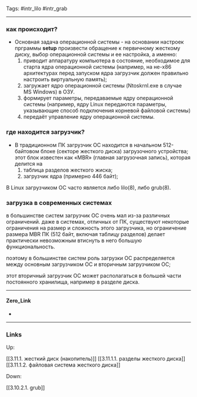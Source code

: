 Tags: #intr_lilo #intr_grab
***
### как происходит?
- Основная задача операционной системы - на основании настроек прграммы **setup** произвести обращение к первичному жесткому диску, выбор операционной системы и ее настройка, а именно:
	1) приводит аппаратуру компьютера в состояние, необходимое для старта ядра операционной системы (например, на не-x86 архитектурах перед запуском ядра загрузчик должен правильно настроить виртуальную память);
	2) загружает ядро операционной системы (Ntoskrnl.exe в случае MS Windows) в ОЗУ. 
	3) формирует параметры, передаваемые ядру операционной системы (например, ядру Linux передаются параметры, указывающие способ подключения корневой файловой системы)
	4) передаёт управление ядру операционной системы.

### где находится загрузчик?

- В традиционном ПК загрузчик ОС находится в начальном 512-байтовом блоке (секторе жесткого диска) загрузочного устройства; этот блок известен как «MBR» (главная загрузочная запись), которая делится на
	1) таблица разделов жесткого жиска;
	2) загрузчик ядра (примерно 446 байт);

В Linux загрузчиком ОС часто является либо lilo(8), либо grub(8).

### загрузка в современных системах

в большинстве систем загрузчик ОС очень мал из-за различных ограничений. даже в системах, отличных от ПК, существуют некоторые ограничения на размер и сложность этого загрузчика, но ограничение размера MBR ПК (512 байт, включая таблицу разделов) делает практически невозможным втиснуть в него большую функциональность. 

поэтому в большинстве систем роль загрузки ОС распределяется между основным загрузчиком ОС и вторичным загрузчиком ОС; 

этот вторичный загрузчик ОС может располагаться в большей части постоянного хранилища, например в разделе диска.

***
#### Zero_Link
- 
***
### Links
Up:

[[3.11.1. жесткий диск (накопитель)]]
[[3.11.1.1. разделы жесткого диска]]
[[3.11.1.2. файловая система жесткого диска]]

Down:

[[3.10.2.1. grub]]

